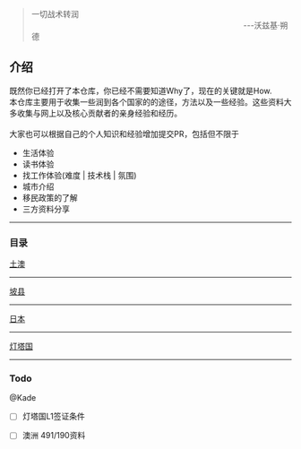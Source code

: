 > 一切战术转润  <br> &nbsp;&nbsp;&nbsp;&nbsp;&nbsp;&nbsp;&nbsp;&nbsp;&nbsp;&nbsp;&nbsp;&nbsp;&nbsp;&nbsp;&nbsp;&nbsp;&nbsp;&nbsp;&nbsp;&nbsp;&nbsp;&nbsp;&nbsp;&nbsp;&nbsp;&nbsp;&nbsp;&nbsp;&nbsp;&nbsp;&nbsp;&nbsp;&nbsp;&nbsp;&nbsp;&nbsp;&nbsp;&nbsp;&nbsp;&nbsp;&nbsp;&nbsp;&nbsp;&nbsp;&nbsp;&nbsp;&nbsp;&nbsp;&nbsp;&nbsp;&nbsp;&nbsp;&nbsp;&nbsp;&nbsp;&nbsp;&nbsp;&nbsp;&nbsp;&nbsp;&nbsp;&nbsp;&nbsp;&nbsp;&nbsp;&nbsp;&nbsp;&nbsp;&nbsp;&nbsp;&nbsp;&nbsp;&nbsp;&nbsp;&nbsp;&nbsp;&nbsp;&nbsp;&nbsp;&nbsp;&nbsp;&nbsp;&nbsp;&nbsp;&nbsp;&nbsp;&nbsp;&nbsp;&nbsp;&nbsp;&nbsp;&nbsp;&nbsp;&nbsp;&nbsp; ---沃兹基·朔德
>           

## 介绍
既然你已经打开了本仓库，你已经不需要知道Why了，现在的关键就是How.  
本仓库主要用于收集一些润到各个国家的的途径，方法以及一些经验。这些资料大多收集与网上以及核心贡献者的亲身经验和经历。  
<br>
大家也可以根据自己的个人知识和经验增加提交PR，包括但不限于

* 生活体验
* 读书体验
* 找工作体验(难度 | 技术栈 | 氛围)
* 城市介绍
* 移民政策的了解
* 三方资料分享

---

### 目录
[土澳](/Australia) 

---
[坡县](/Singapore)

---
[日本](/Japan)

---
[灯塔国](/USA)

---
### Todo

@Kade
- [ ] 灯塔国L1签证条件
- [ ] 澳洲 491/190资料

